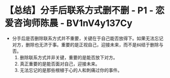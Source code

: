 # 【总结】分手后联系方式删不删 - P1 - 恋爱咨询师陈晨 - BV1nV4y137Cy

-   分手后是否删除联系方式并不重要，关键在于自己能否放得下。如果无法忘记对方，删除也无济于事。重要的是正视自己，迎接未来，而不是纠结于删除与否。
    1.  删除联系方式并非关键，重要的是能否放下对方。
    2.  真正重要的是能否面对自己，迎接未来。
    3.  无法忘记的是那些根植于心的人和刺痛过你的事件。